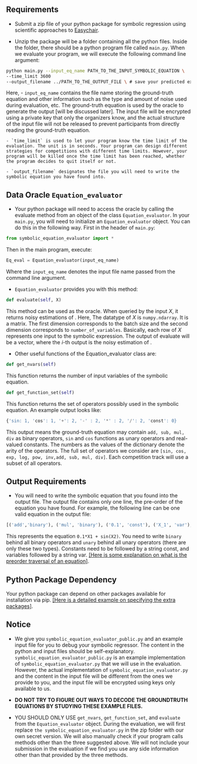 
## Requirements
- Submit a zip file of your python package for symbolic regression using scientific approaches to [Easychair](https://easychair.org/cfp/content.cgi?a=30862459).

- Unzip the package will be a folder containing all the python files. Inside the folder, there should be a python program file called `main.py`. When we evaluate your program, we will execute the following command line argument:
```bash
python main.py --input_eq_name PATH_TO_THE_INPUT_SYMBOLIC_EQUATION \
--time_limit 3600
--output_filename ../PATH_TO_THE_OUTPUT_FILE \ # save your predicted expression into this file
```
Here, 
    - `input_eq_name` contains the file name storing the ground-truth equation and other information such as the type and amount of noise used during evaluation, etc. The ground-truth equation is used by the oracle to generate the output [will be discussed later]. The input file will be encrypted using a private key that only the organizers know, and the actual structure of the input file will not be released to prevent participants from directly reading the ground-truth equation. 

    - `time_limit` is used to let your program know the time limit of the evaluation. The unit is in seconds. Your program can design different strategies for competitions with different time limits. However, your program will be killed once the time limit has been reached, whether the program decides to quit itself or not.

    - `output_filename` designates the file you will need to write the symbolic equation you have found into.

## Data Oracle `Equation_evaluator`
- Your python package will need to access the oracle by calling the evaluate method from an object of the class `Equation_evaluator`. In your `main.py`, you will need to initialize an `Equation_evaluator` object. You can do this in the following way. First in the header of `main.py`:
```python
from symbolic_equation_evaluator import *
```
Then in the main program, execute:
```python
Eq_eval = Equation_evaluator(input_eq_name)
```
Where the `input_eq_name` denotes the input file name passed from the command line argument.


- `Equation_evaluator` provides you with this method:
```python
def evaluate(self, X)
```
This method can be used as the oracle. When queried by the input $X$, it returns noisy estimations of . Here, The datatype of $X$ is `numpy.ndarray`. It is a matrix. The first dimension corresponds to the batch size and the second dimension corresponds to `number_of_variables`. Basically, each row of $X$ represents one input to the symbolic expression. The output of evaluate will be a vector, where the $i$-th output is the noisy estimation of .

- Other useful functions of the Equation_evaluator class are:
```python
def get_nvars(self)
```
This function returns the number of input variables of the symbolic equation.
```python
def get_function_set(self)
```
This function returns the set of operators possibly used in the symbolic equation. An example output looks like:
```python
{'sin: 1, 'cos': 1, '+': 2, '-' : 2, '*' : 2, '/': 2, 'const': 0}
```
This output means the ground-truth equation may contain `add, sub, mul, div` as binary operators, `sin` and `cos` functions as unary operators and real-valued constants. The numbers as the values of the dictionary denote the arity of the operators. The full set of operators we consider are `[sin, cos, exp, log, pow, inv,add, sub, mul, div]`. Each competition track will use a subset of all operators.

## Output Requirements
- You will need to write the symbolic equation that you found into the output file. The output file contains only one line, the pre-order of the equation you have found. For example, the following line can be one valid equation in the output file:
```python
[('add','binary'), ('mul', 'binary'), ('0.1', 'const'), ('X_1', 'var'), ('sin', 'unary'), ('X_2', 'var')]
```
This represents the equation `0.1*X1 + sin(X2)`. You need to write `binary` behind all binary operators and `unary` behind all unary operators (there are only these two types). Constants need to be followed by a string const, and variables followed by a string var.
[\[Here is some explanation on what is the preorder traversal of an equation\]](/srsci/file-formats/expression-format/).

## Python Package Dependency
Your python package can depend on other packages available for installation via pip. [\[Here is a detailed example on specifying the extra packages\]](/srsci/competition-entry/requirements/#dependent-python-packages).

## Notice

- We give you `symbolic_equation_evaluator_public.py` and an example input file for you to debug your symbolic regressor. The content in the python and input files should be self-explanatory. `symbolic_equation_evaluator_public.py` is an example implementation of `symbolic_equation_evaluator.py` that we will use in the evaluation. However, the actual implementation of `symbolic_equation_evaluator.py` and the content in the input file will be different from the ones we provide to you, and the input file will be encrypted using keys only available to us. 


- **DO NOT TRY TO FIGURE OUT WAYS TO DECODE THE GROUNDTRUTH EQUATIONS BY STUDYING THESE EXAMPLE FILES.** 

- YOU SHOULD ONLY USE `get_nvars`, `get_function_set`, and `evaluate` from the `Equation_evaluator` object.
During the evaluation, we will first replace `the symbolic_equation_evaluator.py` in the zip folder with our own secret version. We will also manually check if your program calls methods other than the three suggested above. We will not include your submission in the evaluation if we find you use any side information other than that provided by the three methods.


